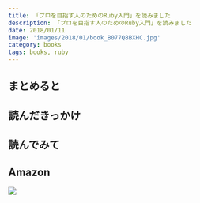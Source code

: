 ```yaml
---
title: 「プロを目指す人のためのRuby入門」を読みました
description: 「プロを目指す人のためのRuby入門」を読みました
date: 2018/01/11
image: 'images/2018/01/book_B077Q8BXHC.jpg'
category: books
tags: books, ruby
---
```


## まとめると

## 読んだきっかけ

## 読んでみて

## Amazon

[![](http://images-jp.amazon.com/images/P/B077Q8BXHC.09.MAIN._SCLZZZZZZZ_.jpg)](https://www.amazon.co.jp/dp/B077Q8BXHC/)
